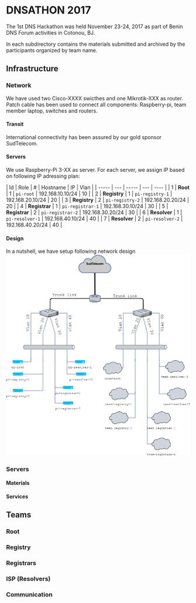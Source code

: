 # DNSATHON 2017 #

The 1st DNS Hackathon was held November 23-24, 2017 as part of Benin DNS Forum activities in Cotonou, BJ. 

In each subdirectory contains the materials submitted and archived by the participants organized by team name.

## Infrastructure ##

### Network ###
We have used two Cisco-XXXX swicthes and one Mikrotik-XXX as router. Patch cable has been used to connect all components: Raspberry-pi, team member laptop, switches and routers. 

#### Transit ####
International connectivity has been assured by our gold sponsor SudTelecom.

#### Servers #####
We use Raspberry-Pi 3-XX as server. For each server, we assign IP based on following IP adressing plan:


| Id | Role | # | Hostname | IP | Vlan |
| ----- | --- | ----- | --- | ---- |
| 1 | **Root** | 1 | `pi-root` | 192.168.10.10/24 | 10 |
| 2 | **Registry** | 1 | `pi-registry-1` | 192.168.20.10/24 | 20 |
| 3 | **Registry** | 2 | `pi-registry-2` | 192.168.20.20/24 | 20 |
| 4 | **Registrar** | 1 | `pi-registrar-1` | 192.168.30.10/24 | 30 |
| 5 | **Registrar** | 2 | `pi-registrar-2` | 192.168.30.20/24 | 30 |
| 6 | **Resolver** | 1 | `pi-resolver-1` | 192.168.40.10/24 | 40 |
| 7 | **Resolver** | 2 | `pi-resolver-2` | 192.168.40.20/24 | 40 | 


#### Design ####
In a nutshell, we have setup following network design
![Infrastructure Overview](https://raw.githubusercontent.com/AlfredArouna/DNSathon/master/2017/bdf_hackathon.jpg)



### Servers ###

#### Materials ####

#### Services ####


## Teams ##

### Root ####

### Registry ###

### Registrars ###

### ISP (Resolvers) ###

### Communication ###
